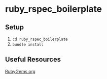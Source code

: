 # ruby_rspec_boilerplate

## Setup
1. `cd ruby_rspec_boilerplate`
2. `bundle install`

## Useful Resources
[RubyGems.org](https://rubygems.org/)

